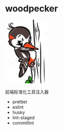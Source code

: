 # woodpecker

<p text-align=center><img src="./woodpecker.jpeg"></p>

前端标准化工具注入器

- prettier
- eslint
- husky
- lint-staged
- commitlint
